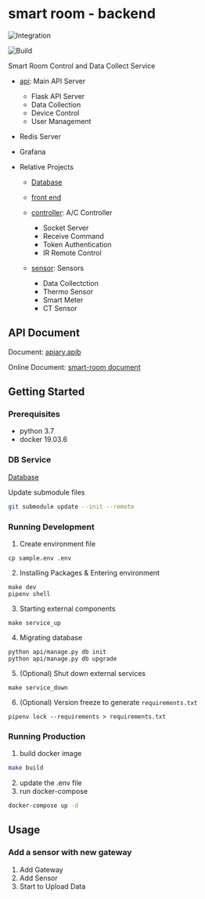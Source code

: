 # smart room - backend

![Integration](https://github.com/NCKU-CCS/smart-room-backend/workflows/Integration/badge.svg)

![Build](https://github.com/NCKU-CCS/smart-room-backend/workflows/Build/badge.svg)

Smart Room Control and Data Collect Service

+ [api](./api): Main API Server
    + Flask API Server
    + Data Collection
    + Device Control
    + User Management

+ Redis Server

+ Grafana

+ Relative Projects

    + [Database](https://github.com/NCKU-CCS/smart-room-schema)

    + [front end](https://github.com/NCKU-CCS/smart-room-frontend)

    + [controller](https://github.com/NCKU-CCS/smart-room-controller): A/C Controller
        + Socket Server
        + Receive Command
        + Token Authentication
        + IR Remote Control

    + [sensor](https://github.com/NCKU-CCS/smart-room-sensor): Sensors
        + Data Collectction
        + Thermo Sensor
        + Smart Meter
        + CT Sensor

## API Document

Document: [apiary.apib](./apiary.apib)

Online Document: [smart-room document](https://smartroom1.docs.apiary.io/#)

## Getting Started

### Prerequisites

- python 3.7
- docker 19.03.6

### DB Service
[Database](https://github.com/NCKU-CCS/smart-room-schema)

Update submodule files
```sh
git submodule update --init --remote
```

### Running Development

1. Create environment file
```sh=
cp sample.env .env
```

2. Installing Packages & Entering environment
```sh=
make dev
pipenv shell
```

3. Starting external components
```sh=
make service_up
```

4. Migrating database
```sh=
python api/manage.py db init
python api/manage.py db upgrade
```

5. (Optional) Shut down external services
```sh=
make service_down
```

6. (Optional) Version freeze to generate `requirements.txt`
```sh=
pipenv lock --requirements > requirements.txt
```

### Running Production

1. build docker image
```sh
make build
```

2. update the .env file
3. run docker-compose
```sh
docker-compose up -d
```

## Usage

### Add a sensor with new gateway
1. Add Gateway
2. Add Sensor
3. Start to Upload Data
